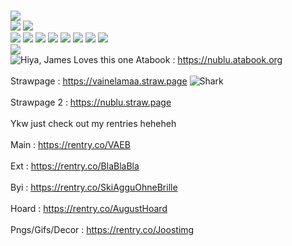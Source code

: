 <br> ![](https://files.catbox.moe/sy46yd.gif)
<br> ![](https://files.catbox.moe/y38wrr.png) ![](https://files.catbox.moe/8joml5.png)
<br> ![](https://files.catbox.moe/snao4v.gif) ![](https://files.catbox.moe/212t59.gif) 
![](https://files.catbox.moe/q00tfr.gif) ![](https://files.catbox.moe/sgw976.gif) ![](https://files.catbox.moe/vrmhdx.gif) ![](https://files.catbox.moe/8yb39v.gif) ![](https://files.catbox.moe/h03uz9.gif) ![](https://files.catbox.moe/x0z28l.gif)
<br> ![](https://komarev.com/ghpvc/?username=vaebgang)
<br>![Hiya, James Loves this one](https://files.catbox.moe/ofonuw.gif)  Atabook : https://nublu.atabook.org <br>
<br> Strawpage : https://vainelamaa.straw.page ![Shark](https://files.catbox.moe/y2gtbr.gif)<br>
<br> Strawpage 2 : https://nublu.straw.page <br>
<br>Ykw just check out my rentries heheheh<br>
 <br>Main : https://rentry.co/VAEB<br>
 <br>Ext : https://rentry.co/BlaBlaBla<br>
 <br>Byi : https://rentry.co/SkiAgguOhneBrille<br>
 <br>Hoard : https://rentry.co/AugustHoard<br>
 <br>Pngs/Gifs/Decor : https://rentry.co/Joostimg<br>

